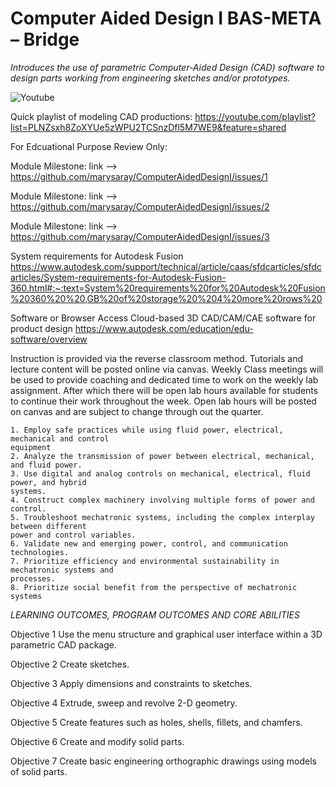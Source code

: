 # Computer Aided Design I BAS-META – Bridge
*Introduces the use of parametric Computer-Aided Design (CAD) software to design parts working from engineering sketches and/or prototypes.*

![Youtube](https://github.com/user-attachments/assets/71a600fd-7a58-4a0d-bfea-4c2f9ad2cd53)

Quick playlist of modeling CAD productions:
https://youtube.com/playlist?list=PLNZsxh8ZoXYUe5zWPU2TCSnzDfl5M7WE9&feature=shared

For Edcuational Purpose Review Only: 

Module Milestone: link --> https://github.com/marysaray/ComputerAidedDesignI/issues/1

Module Milestone: link --> https://github.com/marysaray/ComputerAidedDesignI/issues/2

Module Milestone: link --> https://github.com/marysaray/ComputerAidedDesignI/issues/3

System requirements for Autodesk Fusion https://www.autodesk.com/support/technical/article/caas/sfdcarticles/sfdcarticles/System-requirements-for-Autodesk-Fusion-360.html#:~:text=System%20requirements%20for%20Autodesk%20Fusion%20360%20%20,GB%20of%20storage%20%204%20more%20rows%20

Software or Browser Access
Cloud-based 3D CAD/CAM/CAE software for product design
https://www.autodesk.com/education/edu-software/overview

Instruction is provided via the reverse classroom method. Tutorials and lecture content
will be posted online via canvas. Weekly Class meetings will be used to provide
coaching and dedicated time to work on the weekly lab assignment. After which there
will be open lab hours available for students to continue their work throughout the week.
Open lab hours will be posted on canvas and are subject to change through out the
quarter.

```
1. Employ safe practices while using fluid power, electrical, mechanical and control
equipment
2. Analyze the transmission of power between electrical, mechanical, and fluid power.
3. Use digital and analog controls on mechanical, electrical, fluid power, and hybrid
systems.
4. Construct complex machinery involving multiple forms of power and control.
5. Troubleshoot mechatronic systems, including the complex interplay between different
power and control variables.
6. Validate new and emerging power, control, and communication technologies.
7. Prioritize efficiency and environmental sustainability in mechatronic systems and
processes.
8. Prioritize social benefit from the perspective of mechatronic systems
```

*LEARNING OUTCOMES, PROGRAM OUTCOMES AND CORE ABILITIES*

Objective 1 Use the menu structure and graphical user interface within a 3D parametric CAD package.

Objective 2 Create sketches. 

Objective 3 Apply dimensions and constraints to sketches.

Objective 4 Extrude, sweep and revolve 2-D geometry.

Objective 5 Create features such as holes, shells, fillets, and chamfers.

Objective 6 Create and modify solid parts. 

Objective 7 Create basic engineering orthographic drawings using models of solid parts.
